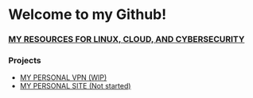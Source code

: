# Welcome to my Github!

### [MY RESOURCES FOR LINUX, CLOUD, AND CYBERSECURITY](https://github.com/DavidMBusey/linux-cloud-security-resources/wiki)
### Projects
- [MY PERSONAL VPN (WIP)](https://github.com/DavidMBusey/Busey-VPN-Client)
- [MY PERSONAL SITE (Not started)](https://github.com/DavidMBusey/busey-domain)


<!--
**DavidMBusey/DavidMBusey** is a ✨ _special_ ✨ repository because its `README.md` (this file) appears on your GitHub profile.

Here are some ideas to get you started:

- 🔭 I’m currently working on ...
- 🌱 I’m currently learning ...
- 👯 I’m looking to collaborate on ...
- 🤔 I’m looking for help with ...
- 💬 Ask me about ...
- 📫 How to reach me: ...
- 😄 Pronouns: ...
- ⚡ Fun fact: ...
-->
